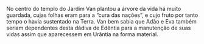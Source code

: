 ﻿No centro do templo do Jardim Van plantou a árvore da vida há muito guardada, cujas folhas eram para a “cura das nações”, e cujo fruto por tanto tempo o havia sustentado na Terra. Van bem sabia que Adão e Eva também seriam dependentes desta dádiva de Edêntia para a manutenção de suas vidas assim que aparecessem em Urântia na forma material.